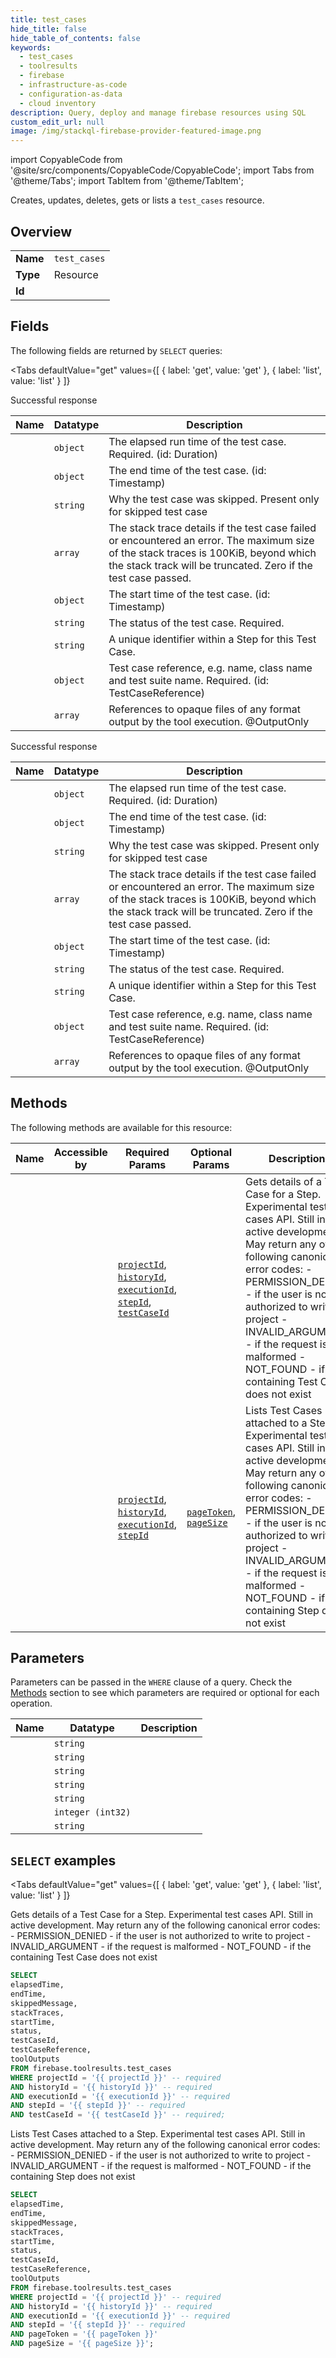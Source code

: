 ```yaml
--- 
title: test_cases
hide_title: false
hide_table_of_contents: false
keywords:
  - test_cases
  - toolresults
  - firebase
  - infrastructure-as-code
  - configuration-as-data
  - cloud inventory
description: Query, deploy and manage firebase resources using SQL
custom_edit_url: null
image: /img/stackql-firebase-provider-featured-image.png
---
```


import CopyableCode from '@site/src/components/CopyableCode/CopyableCode';
import Tabs from '@theme/Tabs';
import TabItem from '@theme/TabItem';

Creates, updates, deletes, gets or lists a <code>test_cases</code> resource.

## Overview
<table><tbody>
<tr><td><b>Name</b></td><td><code>test_cases</code></td></tr>
<tr><td><b>Type</b></td><td>Resource</td></tr>
<tr><td><b>Id</b></td><td><CopyableCode code="firebase.toolresults.test_cases" /></td></tr>
</tbody></table>

## Fields

The following fields are returned by `SELECT` queries:

<Tabs
    defaultValue="get"
    values={[
        { label: 'get', value: 'get' },
        { label: 'list', value: 'list' }
    ]}
>
<TabItem value="get">

Successful response

<table>
<thead>
    <tr>
    <th>Name</th>
    <th>Datatype</th>
    <th>Description</th>
    </tr>
</thead>
<tbody>
<tr>
    <td><CopyableCode code="elapsedTime" /></td>
    <td><code>object</code></td>
    <td>The elapsed run time of the test case. Required. (id: Duration)</td>
</tr>
<tr>
    <td><CopyableCode code="endTime" /></td>
    <td><code>object</code></td>
    <td>The end time of the test case. (id: Timestamp)</td>
</tr>
<tr>
    <td><CopyableCode code="skippedMessage" /></td>
    <td><code>string</code></td>
    <td>Why the test case was skipped. Present only for skipped test case</td>
</tr>
<tr>
    <td><CopyableCode code="stackTraces" /></td>
    <td><code>array</code></td>
    <td>The stack trace details if the test case failed or encountered an error. The maximum size of the stack traces is 100KiB, beyond which the stack track will be truncated. Zero if the test case passed.</td>
</tr>
<tr>
    <td><CopyableCode code="startTime" /></td>
    <td><code>object</code></td>
    <td>The start time of the test case. (id: Timestamp)</td>
</tr>
<tr>
    <td><CopyableCode code="status" /></td>
    <td><code>string</code></td>
    <td>The status of the test case. Required.</td>
</tr>
<tr>
    <td><CopyableCode code="testCaseId" /></td>
    <td><code>string</code></td>
    <td>A unique identifier within a Step for this Test Case.</td>
</tr>
<tr>
    <td><CopyableCode code="testCaseReference" /></td>
    <td><code>object</code></td>
    <td>Test case reference, e.g. name, class name and test suite name. Required. (id: TestCaseReference)</td>
</tr>
<tr>
    <td><CopyableCode code="toolOutputs" /></td>
    <td><code>array</code></td>
    <td>References to opaque files of any format output by the tool execution. @OutputOnly</td>
</tr>
</tbody>
</table>
</TabItem>
<TabItem value="list">

Successful response

<table>
<thead>
    <tr>
    <th>Name</th>
    <th>Datatype</th>
    <th>Description</th>
    </tr>
</thead>
<tbody>
<tr>
    <td><CopyableCode code="elapsedTime" /></td>
    <td><code>object</code></td>
    <td>The elapsed run time of the test case. Required. (id: Duration)</td>
</tr>
<tr>
    <td><CopyableCode code="endTime" /></td>
    <td><code>object</code></td>
    <td>The end time of the test case. (id: Timestamp)</td>
</tr>
<tr>
    <td><CopyableCode code="skippedMessage" /></td>
    <td><code>string</code></td>
    <td>Why the test case was skipped. Present only for skipped test case</td>
</tr>
<tr>
    <td><CopyableCode code="stackTraces" /></td>
    <td><code>array</code></td>
    <td>The stack trace details if the test case failed or encountered an error. The maximum size of the stack traces is 100KiB, beyond which the stack track will be truncated. Zero if the test case passed.</td>
</tr>
<tr>
    <td><CopyableCode code="startTime" /></td>
    <td><code>object</code></td>
    <td>The start time of the test case. (id: Timestamp)</td>
</tr>
<tr>
    <td><CopyableCode code="status" /></td>
    <td><code>string</code></td>
    <td>The status of the test case. Required.</td>
</tr>
<tr>
    <td><CopyableCode code="testCaseId" /></td>
    <td><code>string</code></td>
    <td>A unique identifier within a Step for this Test Case.</td>
</tr>
<tr>
    <td><CopyableCode code="testCaseReference" /></td>
    <td><code>object</code></td>
    <td>Test case reference, e.g. name, class name and test suite name. Required. (id: TestCaseReference)</td>
</tr>
<tr>
    <td><CopyableCode code="toolOutputs" /></td>
    <td><code>array</code></td>
    <td>References to opaque files of any format output by the tool execution. @OutputOnly</td>
</tr>
</tbody>
</table>
</TabItem>
</Tabs>

## Methods

The following methods are available for this resource:

<table>
<thead>
    <tr>
    <th>Name</th>
    <th>Accessible by</th>
    <th>Required Params</th>
    <th>Optional Params</th>
    <th>Description</th>
    </tr>
</thead>
<tbody>
<tr>
    <td><a href="#get"><CopyableCode code="get" /></a></td>
    <td><CopyableCode code="select" /></td>
    <td><a href="#parameter-projectId"><code>projectId</code></a>, <a href="#parameter-historyId"><code>historyId</code></a>, <a href="#parameter-executionId"><code>executionId</code></a>, <a href="#parameter-stepId"><code>stepId</code></a>, <a href="#parameter-testCaseId"><code>testCaseId</code></a></td>
    <td></td>
    <td>Gets details of a Test Case for a Step. Experimental test cases API. Still in active development. May return any of the following canonical error codes: - PERMISSION_DENIED - if the user is not authorized to write to project - INVALID_ARGUMENT - if the request is malformed - NOT_FOUND - if the containing Test Case does not exist</td>
</tr>
<tr>
    <td><a href="#list"><CopyableCode code="list" /></a></td>
    <td><CopyableCode code="select" /></td>
    <td><a href="#parameter-projectId"><code>projectId</code></a>, <a href="#parameter-historyId"><code>historyId</code></a>, <a href="#parameter-executionId"><code>executionId</code></a>, <a href="#parameter-stepId"><code>stepId</code></a></td>
    <td><a href="#parameter-pageToken"><code>pageToken</code></a>, <a href="#parameter-pageSize"><code>pageSize</code></a></td>
    <td>Lists Test Cases attached to a Step. Experimental test cases API. Still in active development. May return any of the following canonical error codes: - PERMISSION_DENIED - if the user is not authorized to write to project - INVALID_ARGUMENT - if the request is malformed - NOT_FOUND - if the containing Step does not exist</td>
</tr>
</tbody>
</table>

## Parameters

Parameters can be passed in the `WHERE` clause of a query. Check the [Methods](#methods) section to see which parameters are required or optional for each operation.

<table>
<thead>
    <tr>
    <th>Name</th>
    <th>Datatype</th>
    <th>Description</th>
    </tr>
</thead>
<tbody>
<tr id="parameter-executionId">
    <td><CopyableCode code="executionId" /></td>
    <td><code>string</code></td>
    <td></td>
</tr>
<tr id="parameter-historyId">
    <td><CopyableCode code="historyId" /></td>
    <td><code>string</code></td>
    <td></td>
</tr>
<tr id="parameter-projectId">
    <td><CopyableCode code="projectId" /></td>
    <td><code>string</code></td>
    <td></td>
</tr>
<tr id="parameter-stepId">
    <td><CopyableCode code="stepId" /></td>
    <td><code>string</code></td>
    <td></td>
</tr>
<tr id="parameter-testCaseId">
    <td><CopyableCode code="testCaseId" /></td>
    <td><code>string</code></td>
    <td></td>
</tr>
<tr id="parameter-pageSize">
    <td><CopyableCode code="pageSize" /></td>
    <td><code>integer (int32)</code></td>
    <td></td>
</tr>
<tr id="parameter-pageToken">
    <td><CopyableCode code="pageToken" /></td>
    <td><code>string</code></td>
    <td></td>
</tr>
</tbody>
</table>

## `SELECT` examples

<Tabs
    defaultValue="get"
    values={[
        { label: 'get', value: 'get' },
        { label: 'list', value: 'list' }
    ]}
>
<TabItem value="get">

Gets details of a Test Case for a Step. Experimental test cases API. Still in active development. May return any of the following canonical error codes: - PERMISSION_DENIED - if the user is not authorized to write to project - INVALID_ARGUMENT - if the request is malformed - NOT_FOUND - if the containing Test Case does not exist

```sql
SELECT
elapsedTime,
endTime,
skippedMessage,
stackTraces,
startTime,
status,
testCaseId,
testCaseReference,
toolOutputs
FROM firebase.toolresults.test_cases
WHERE projectId = '{{ projectId }}' -- required
AND historyId = '{{ historyId }}' -- required
AND executionId = '{{ executionId }}' -- required
AND stepId = '{{ stepId }}' -- required
AND testCaseId = '{{ testCaseId }}' -- required;
```
</TabItem>
<TabItem value="list">

Lists Test Cases attached to a Step. Experimental test cases API. Still in active development. May return any of the following canonical error codes: - PERMISSION_DENIED - if the user is not authorized to write to project - INVALID_ARGUMENT - if the request is malformed - NOT_FOUND - if the containing Step does not exist

```sql
SELECT
elapsedTime,
endTime,
skippedMessage,
stackTraces,
startTime,
status,
testCaseId,
testCaseReference,
toolOutputs
FROM firebase.toolresults.test_cases
WHERE projectId = '{{ projectId }}' -- required
AND historyId = '{{ historyId }}' -- required
AND executionId = '{{ executionId }}' -- required
AND stepId = '{{ stepId }}' -- required
AND pageToken = '{{ pageToken }}'
AND pageSize = '{{ pageSize }}';
```
</TabItem>
</Tabs>
